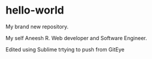 # hello-world
My brand new repository.

My self Aneesh R.  Web developer and Software Engineer.

Edited using Sublime trtying to push from GitEye
